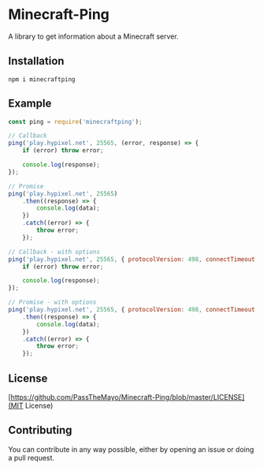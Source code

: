 # Minecraft-Ping
A library to get information about a Minecraft server.

## Installation
`npm i minecraftping`

## Example
```js
const ping = require('minecraftping');

// Callback
ping('play.hypixel.net', 25565, (error, response) => {
    if (error) throw error;

    console.log(response);
});

// Promise
ping('play.hypixel.net', 25565)
    .then((response) => {
        console.log(data);
    })
    .catch((error) => {
        throw error;
    });

// Callback - with options
ping('play.hypixel.net', 25565, { protocolVersion: 498, connectTimeout: 1000 * 10 }, (error, response) => {
    if (error) throw error;

    console.log(response);
});

// Promise - with options
ping('play.hypixel.net', 25565, { protocolVersion: 498, connectTimeout: 1000 * 10 })
    .then((response) => {
        console.log(data);
    })
    .catch((error) => {
        throw error;
    });
```

## License
[https://github.com/PassTheMayo/Minecraft-Ping/blob/master/LICENSE](MIT License)

## Contributing
You can contribute in any way possible, either by opening an issue or doing a pull request.